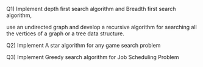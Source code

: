 Q1) Implement depth first search algorithm and Breadth first search algorithm, 
  
  use an undirected graph and develop a recursive algorithm for
  searching all the vertices of a graph or a tree data structure.

Q2) Implement A star algorithm for any game search problem

Q3) Implement Greedy search algorithm for Job Scheduling Problem

